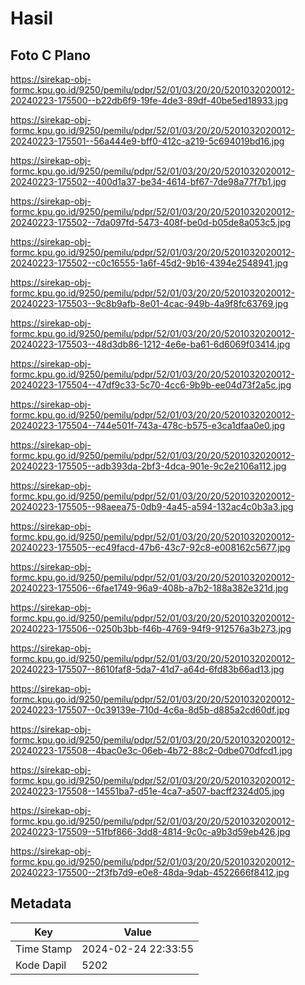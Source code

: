 # Hasil

## Foto C Plano

https://sirekap-obj-formc.kpu.go.id/9250/pemilu/pdpr/52/01/03/20/20/5201032020012-20240223-175500--b22db6f9-19fe-4de3-89df-40be5ed18933.jpg

https://sirekap-obj-formc.kpu.go.id/9250/pemilu/pdpr/52/01/03/20/20/5201032020012-20240223-175501--56a444e9-bff0-412c-a219-5c694019bd16.jpg

https://sirekap-obj-formc.kpu.go.id/9250/pemilu/pdpr/52/01/03/20/20/5201032020012-20240223-175502--400d1a37-be34-4614-bf67-7de98a77f7b1.jpg

https://sirekap-obj-formc.kpu.go.id/9250/pemilu/pdpr/52/01/03/20/20/5201032020012-20240223-175502--7da097fd-5473-408f-be0d-b05de8a053c5.jpg

https://sirekap-obj-formc.kpu.go.id/9250/pemilu/pdpr/52/01/03/20/20/5201032020012-20240223-175502--c0c16555-1a6f-45d2-9b16-4394e2548941.jpg

https://sirekap-obj-formc.kpu.go.id/9250/pemilu/pdpr/52/01/03/20/20/5201032020012-20240223-175503--9c8b9afb-8e01-4cac-949b-4a9f8fc63769.jpg

https://sirekap-obj-formc.kpu.go.id/9250/pemilu/pdpr/52/01/03/20/20/5201032020012-20240223-175503--48d3db86-1212-4e6e-ba61-6d6069f03414.jpg

https://sirekap-obj-formc.kpu.go.id/9250/pemilu/pdpr/52/01/03/20/20/5201032020012-20240223-175504--47df9c33-5c70-4cc6-9b9b-ee04d73f2a5c.jpg

https://sirekap-obj-formc.kpu.go.id/9250/pemilu/pdpr/52/01/03/20/20/5201032020012-20240223-175504--744e501f-743a-478c-b575-e3ca1dfaa0e0.jpg

https://sirekap-obj-formc.kpu.go.id/9250/pemilu/pdpr/52/01/03/20/20/5201032020012-20240223-175505--adb393da-2bf3-4dca-901e-9c2e2106a112.jpg

https://sirekap-obj-formc.kpu.go.id/9250/pemilu/pdpr/52/01/03/20/20/5201032020012-20240223-175505--98aeea75-0db9-4a45-a594-132ac4c0b3a3.jpg

https://sirekap-obj-formc.kpu.go.id/9250/pemilu/pdpr/52/01/03/20/20/5201032020012-20240223-175505--ec49facd-47b6-43c7-92c8-e008162c5677.jpg

https://sirekap-obj-formc.kpu.go.id/9250/pemilu/pdpr/52/01/03/20/20/5201032020012-20240223-175506--6fae1749-96a9-408b-a7b2-188a382e321d.jpg

https://sirekap-obj-formc.kpu.go.id/9250/pemilu/pdpr/52/01/03/20/20/5201032020012-20240223-175506--0250b3bb-f46b-4769-94f9-912576a3b273.jpg

https://sirekap-obj-formc.kpu.go.id/9250/pemilu/pdpr/52/01/03/20/20/5201032020012-20240223-175507--8610faf8-5da7-41d7-a64d-6fd83b66ad13.jpg

https://sirekap-obj-formc.kpu.go.id/9250/pemilu/pdpr/52/01/03/20/20/5201032020012-20240223-175507--0c39139e-710d-4c6a-8d5b-d885a2cd60df.jpg

https://sirekap-obj-formc.kpu.go.id/9250/pemilu/pdpr/52/01/03/20/20/5201032020012-20240223-175508--4bac0e3c-06eb-4b72-88c2-0dbe070dfcd1.jpg

https://sirekap-obj-formc.kpu.go.id/9250/pemilu/pdpr/52/01/03/20/20/5201032020012-20240223-175508--14551ba7-d51e-4ca7-a507-bacff2324d05.jpg

https://sirekap-obj-formc.kpu.go.id/9250/pemilu/pdpr/52/01/03/20/20/5201032020012-20240223-175509--51fbf866-3dd8-4814-9c0c-a9b3d59eb426.jpg

https://sirekap-obj-formc.kpu.go.id/9250/pemilu/pdpr/52/01/03/20/20/5201032020012-20240223-175500--2f3fb7d9-e0e8-48da-9dab-4522666f8412.jpg


## Metadata

| Key        | Value               |
| ---------- | ------------------- |
| Time Stamp | 2024-02-24 22:33:55 |
| Kode Dapil | 5202                |



